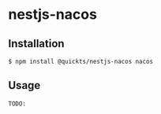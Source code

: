 # nestjs-nacos

## Installation

    $ npm install @quickts/nestjs-nacos nacos

## Usage

    TODO:
